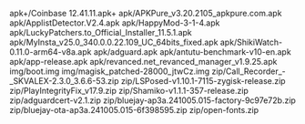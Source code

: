 apk+/Coinbase 12.41.11.apk+
apk/APKPure_v3.20.2105_apkpure.com.apk
apk/ApplistDetector.V2.4.apk
apk/HappyMod-3-1-4.apk
apk/LuckyPatchers.to_Official_Installer_11.5.1.apk
apk/MyInsta_v25.0_340.0.0.22.109_UC_64bits_fixed.apk
apk/ShikiWatch-0.11.0-arm64-v8a.apk
apk/adguard.apk
apk/antutu-benchmark-v10-en.apk
apk/app-release.apk
apk/revanced.net_revanced_manager_v1.9.25.apk
img/boot.img
img/magisk_patched-28000_jtwCz.img
zip/Call_Recorder_-_SKVALEX-2.3.0_3.6.6-53.zip
zip/LSPosed-v1.10.1-7115-zygisk-release.zip
zip/PlayIntegrityFix_v17.9.zip
zip/Shamiko-v1.1.1-357-release.zip
zip/adguardcert-v2.1.zip
zip/bluejay-ap3a.241005.015-factory-9c97e72b.zip
zip/bluejay-ota-ap3a.241005.015-6f398595.zip
zip/open-fonts.zip